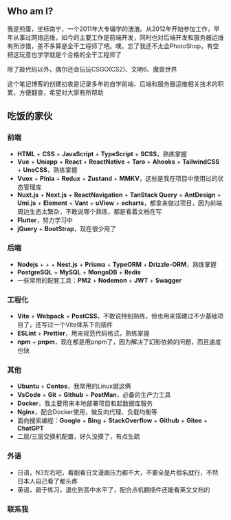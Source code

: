 ## Who am I?

我是煎蛋，坐标南宁，一个2011年大专辍学的渣渣。从2012年开始参加工作，早年从事过网络运维，如今的主要工作是前端开发，同时也对后端开发和服务器运维有所涉猎，差不多算是全干工程师了吧。噢，忘了我还不太会PhotoShop，有空把这玩意也学学就是个合格的全干工程师了

除了敲代码以外，偶尔还会玩玩CSGO(CS2)、文明6、魔兽世界

这个笔记博客的创建初衷是记录多年的自学前端、后端和服务器运维相关技术的积累，方便翻查，希望对大家有所帮助

## 吃饭的家伙

### 前端

- <span class="i-devicon:html5" />**HTML** + <span class="i-devicon:css3" />**CSS** + <span class="i-devicon:javascript" />**JavaScript** + <span class="i-devicon:typescript" />**TypeScript** + **SCSS**，熟练掌握
- <span class="i-devicon:vuejs" />**Vue** + **Uniapp** + <span class="i-devicon:react" />**React** + **ReactNative** + **Taro** + **Ahooks** + <span class="i-devicon:tailwindcss" />**TailwindCSS** + <span class="i-simple-icons:unocss" />**UnoCSS**，熟练掌握
- **Vuex** + <span class="i-logos:pinia" />**Pinia** + <span class="i-logos:redux" />**Redux** + **Zustand** + **MMKV**，这些是我在项目中使用过的状态管理库
- <span class="i-devicon:nuxtjs" />**Nuxt.js** + <span class="i-devicon:nextjs" />**Next.js** + <span class="i-devicon:reactnavigation" />**ReactNavigation** + **TanStack Query** + <span class="i-devicon:antdesign" />**AntDesign** + **Umi.js** + <span class="i-logos:element" />**Element** + **Vant** + **uView** + **echarts**，都拿来做过项目，因为前端周边生态太繁杂，不敢说哪个熟练，都是看着文档在写
- <span class="i-devicon:flutter" />**Flutter**，努力学习中
- <span class="i-skill-icons:jquery" />**jQuery** + <span class="i-devicon:bootstrap" />**BootStrap**，现在很少用了

### 后端

- <span class="i-devicon:nodejs" />**Nodejs** + <span class="i-logos:express" /> + <span class="i-logos:koa" /> + <span class="i-devicon:nestjs" />**Nest.js** + <span class="i-devicon:prisma" />**Prisma** + <span class="i-logos:typeorm" />**TypeORM** + **Drizzle-ORM**，熟练掌握
- <span class="i-devicon:postgresql" />**PostgreSQL** + <span class="i-devicon:mysql" />**MySQL** + <span class="i-devicon:mongodb" />**MongoDB** + <span class="i-devicon:redis" />**Redis**
- 一些常用的配套工具：<span class="i-logos:pm2-icon" />**PM2** + <span class="i-devicon:nodemon" />**Nodemon** + <span class="i-logos:jwt-icon" />**JWT** + <span class="i-devicon:swagger" />**Swagger**

### 工程化

- <span class="i-devicon:vitejs" />**Vite** + <span class="i-devicon:webpack" />**Webpack** + <span class="i-devicon:postcss" />**PostCSS**，不敢说特别熟练，但也用来搭建过不少基础项目了，还写过一个Vite体系下的插件
- <span class="i-devicon:eslint" />**ESLint** + **Prettier**，用来规范代码格式，熟练掌握
- <span class="i-devicon:npm-wordmark" />**npm** + <span class="i-devicon:pnpm" />**pnpm**，现在都是用pnpm了，因为解决了幻影依赖的问题，而且速度也快

### 其他

- <span class="i-devicon:ubuntu" />**Ubuntu** + <span class="i-devicon:centos" />**Centos**，我常用的Linux就这俩
- <span class="i-devicon:vscode" />**VsCode** + <span class="i-devicon:git" />**Git** + <span class="i-devicon:github" />**Github** + <span class="i-devicon:postman" />**PostMan**，必备的生产力工具
- <span class="i-skill-icons:docker" />**Docker**，我主要用来本地部署项目和起数据库服务
- <span class="i-skill-icons:nginx" />**Nginx**，配合Docker使用，做反向代理、负载均衡等
- 面向搜索编程：<span class="i-devicon:google" />**Google** + <span class="i-logos:bing" />**Bing** + <span class="i-devicon:stackoverflow" />**StackOverflow** + <span class="i-devicon:github" />**Github** + <span class="i-simple-icons:gitee" />**Gitee** + <span class="i-arcticons:openai-chatgpt" />**ChatGPT**
- 二层/三层交换机配置，好久没摸了，有点生疏

### 外语

- 日语，N3左右吧，看剧看日文漫画压力都不大，不要全是片假名就行，不然日本人自己看了都头疼
- 英语，疏于练习，退化到高中水平了，配合点机翻插件还能看英文文档的

### 联系我

<a href="https://github.com/welives" target="_blank"><span class="i-devicon:github" /></a>
